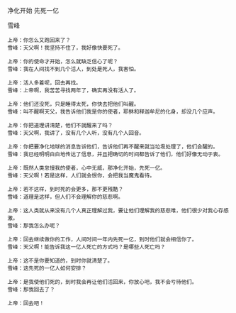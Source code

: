 净化开始 先死一亿

雪峰


    上帝：你怎么又跑回来了？ 
    雪峰：天父啊！我坚持不住了，我好像快要死了。 

    上帝：你的使命才开始，怎么就缺乏信心了呢？ 
    雪峰：我在人间找不到几个活人，到处是死人，我害怕。 

    上帝：活人多着呢，回去再找。 
    雪峰：上帝啊，我苦苦寻找两年了，确实再没有活人了。 

    上帝：他们还没死，只是睡得太死，你快去把他们叫醒。 
    雪峰：叫不醒啊天父，我告诉他们我是你的使者，耶稣和释迦牟尼的化身，却没几个应声。
 
    上帝：你把道理讲清楚，他们不就醒来了吗？ 
    雪峰：天父啊，我讲了，没有几个人听，没有几个人回音。 

    上帝：你把要净化地球的消息告诉他们，告诉他们再不醒来就当垃圾处理了，他们会醒的。 
    雪峰：我已经明明白白地传达了信息，并且把确切的时间都告诉了他们，他们好像无动于衷。 

    上帝：既然人类怠慢我的使者，心中无威，那净化开始，先死一亿。 
    雪峰：天父啊！若是这样，人们就会恨你，会把我当魔鬼看待。 

    上帝：若不这样，到时死的会更多，那不更残酷？ 
    雪峰：道理是这样，但人们不会理解你的慈悲啊。 

    上帝：这人类就从来没有几个人真正理解过我，要让他们理解我的慈悲难，他们很少对我心存感激。 
    雪峰：那我怎么办呢？ 

    上帝：回去继续做你的工作，人间时间一年内先死一亿，到时他们就会相信你了。 
    雪峰：天父啊！能告诉我这一亿人死亡的方式吗？是哪些人死亡吗？ 

    上帝：这不是你要知道的，到时你就清楚了。 
    雪峰：这先死的一亿人如何安排？ 

    上帝：是我使他们死的，到时我会再让他们活回来，你放心吧，我不会亏待他们。 
    雪峰：那我回去了？ 

    上帝：回去吧！



